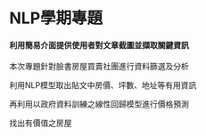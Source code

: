 # NLP學期專題

#### 利用簡易介面提供使用者對文章截圖並擷取關鍵資訊
本次專題針對臉書房屋買賣社團進行資料篩選及分析

利用NLP模型取出貼文中房價、坪數、地址等有用資訊

再利用以政府資料訓練之線性回歸模型進行價格預測

找出有價值之房屋
